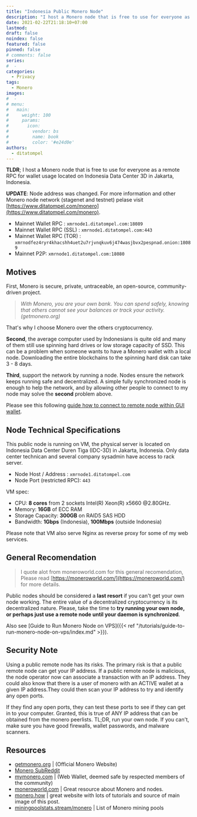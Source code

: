 ```yaml
---
title: "Indonesia Public Monero Node"
description: "I host a Monero node that is free to use for everyone as a remote RPC for wallet usage located on Indonesia Data Center 3D in Jakarta, Indonesia."
date: 2021-02-22T21:18:10+07:00
lastmod:
draft: false
noindex: false
featured: false
pinned: false
# comments: false
series:
#  - 
categories:
  - Privacy
tags:
  - Monero
images:
#  - 
# menu:
#   main:
#     weight: 100
#     params:
#       icon:
#         vendor: bs
#         name: book
#         color: '#e24d0e'
authors:
  - ditatompel
---
```


**TLDR**; I host a Monero node that is free to use for everyone as a remote RPC for wallet usage located on Indonesia Data Center 3D in Jakarta, Indonesia.

<!--more-->

**UPDATE**: Node address was changed. For more information and other Monero node network (stagenet and testnet) pelase visit [https://www.ditatompel.com/monero](https://www.ditatompel.com/monero).

- Mainnet Wallet RPC : `xmrnode1.ditatompel.com:18089`
- Mainnet Wallet RPC (SSL) : `xmrnode1.ditatompel.com:443`
- Mainnet Wallet RPC (TOR) : `xmrnodfez4ryr4khacshh4uet2u7rjvnqkuv6j474wasjbvx2pespnad.onion:18089`
- Mainnet P2P: `xmrnode1.ditatompel.com:18080`

## Motives
First, Monero is secure, private, untraceable, an open-source, community-driven project.

> _With Monero, you are your own bank. You can spend safely, knowing that others cannot see your balances or track your activity. (getmonero.org)_

That's why I choose Monero over the others cryptocurrency.

**Second**, the average computer used by Indonesians is quite old and many of them still use spinning hard drives or low storage capacity of SSD. This can be a problem when someone wants to have a Monero wallet with a local node. Downloading the entire blockchains to the spinning hard disk can take 3 - 8 days.

**Third**, support the network by running a node. Nodes ensure the network keeps running safe and decentralized. A simple fully synchronized node is enough to help the network, and by allowing other people to connect to my node may solve the **second** problem above.

Please see this following [guide how to connect to remote node within GUI wallet](https://www.getmonero.org/resources/user-guides/remote_node_gui.html).

## Node Technical Specifications
This public node is running on VM, the physical server is located on Indonesia Data Center Duren Tiga (IDC-3D) in Jakarta, Indonesia. Only data center technican and several company sysadmin have access to rack server.

- Node Host / Address : `xmrnode1.ditatompel.com`
- Node Port (restricted RPC): `443`

VM spec:
- CPU: **8 cores** from 2 sockets Intel(R) Xeon(R) x5660 @2.80GHz.
- Memory: **16GB** of ECC RAM
- Storage Capacity: **300GB** on RAID5 SAS HDD
- Bandwidth: **1Gbps** (Indonesia), **100Mbps** (outside Indonesia)

Please note that VM also serve Nginx as reverse proxy for some of my web services.

## General Recomendation
> I quote alot from moneroworld.com for this general recomendation, Please read [https://moneroworld.com/](https://moneroworld.com/) for more details.

Public nodes should be considered a **last resort** if you can't get your own node working. The entire value of a decentralized cryptocurrency is its decentralized nature. Please, take the time to **try running your own node, or perhaps just use a remote node until your daemon is synchronized**.

Also see [Guide to Run Monero Node on VPS]({{< ref "/tutorials/guide-to-run-monero-node-on-vps/index.md" >}}).

## Security Note
Using a public remote node has its risks. The primary risk is that a public remote node can get your IP address. If a public remote node is malicious, the node operator now can associate a transaction with an IP address. They could also know that there is a user of monero with an ACTIVE wallet at a given IP address.They could then scan your IP address to try and identify any open ports.

If they find any open ports, they can test these ports to see if they can get in to your computer. Granted, this is true of ANY IP address that can be obtained from the monero peerlists. TL;DR, run your own node. If you can't, make sure you have good firewalls, wallet passwords, and malware scanners.

## Resources
- [getmonero.org](https://www.getmonero.org/) | (Official Monero Website)
- [Monero SubReddit](https://www.reddit.com/r/Monero/)
- [mymonero.com](https://mymonero.com/) | (Web Wallet, deemed safe by respected members of the community)
- [moneroworld.com](https://moneroworld.com/) | Great resource about Monero and nodes.
- [monero.how](https://www.monero.how/) | great website with lots of tutorials and source of main image of this post.
- [miningpoolstats.stream/monero](https://miningpoolstats.stream/monero) | List of Monero mining pools